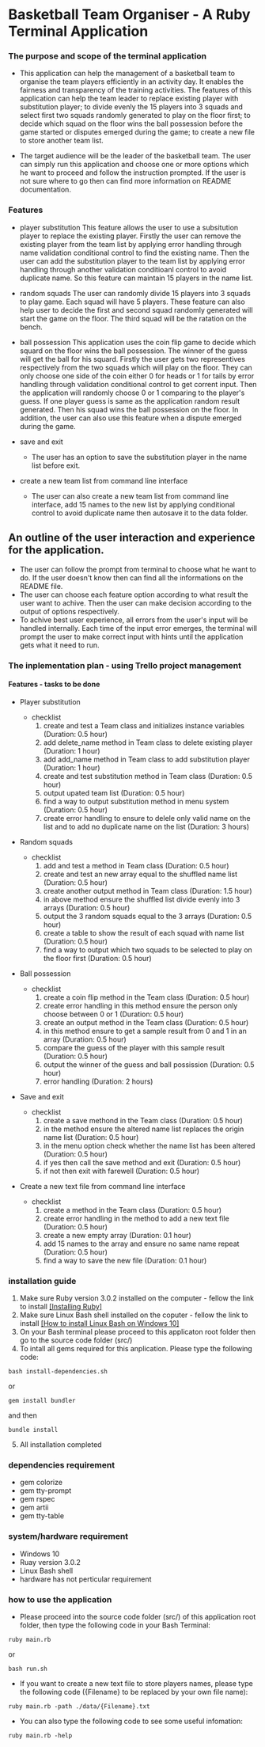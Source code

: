 # Basketball Team Organiser - A Ruby Terminal Application

### The purpose and scope of the terminal application
- This application can help the management of a basketball team to organise the team players efficiently in an activity day. It enables the fairness and transparency of the training activities. The features of this application can help the team leader to replace existing player with substitution player; to divide evenly the 15 players into 3 squads and select first two squads randomly generated to play on the floor first; to decide which squad on the floor wins the ball possession before the game started or disputes emerged during the game; to create a new file to store another team list.

- The target audience will be the leader of the basketball team. The user can simply run this application and choose one or more options which he want to proceed and follow the instruction prompted. If the user is not sure where to go then can find more information on README documentation.

### Features
- player substitution
This feature allows the user to use a subsitution player to replace the existing player. Firstly the user can remove the existing player from the team list by applying error handling through name validation conditional control to find the existing name. Then the user can add the substitution player to the team list by applying error handling through another validation conditioanl control to avoid duplicate name. So this feature can maintain 15 players in the name list.

- random squads
The user can randomly divide 15 players into 3 squads to play game. Each squad will have 5 players. These feature can also help user to decide the first and second squad randomly generated will start the game on the floor. The third squad will be the ratation on the bench.

- ball possession
This application uses the coin flip game to decide which squard on the floor wins the ball possession. The winner of the guess will get the ball for his squard. Firstly the user gets two representives respectively from the two squads which will play on the floor. They can only choose one side of the coin either 0 for heads or 1 for tails by error handling through validation conditional control to get corrent input. Then the application will randomly choose 0 or 1 comparing to the player's guess. If one player guess is same as the application random result generated. Then his squad wins the ball possession on the floor. In addition, the user can also use this feature when a dispute emerged during the game.

- save and exit
    - The user has an option to save the substitution player in the name list before exit.

- create a new team list from command line interface
    - The user can also create a new team list from command line interface, add 15 names to the new list by applying conditional control to avoid duplicate name then autosave it to the data folder.

## An outline of the user interaction and experience for the application.
- The user can follow the prompt from terminal to choose what he want to do. If the user doesn't know then can find all the informations on the README file.
- The user can choose each feature option according to what result the user want to achive. Then the user can make decision according to the output of options respectively.
- To achive best user experience, all errors from the user's input will be handled internally. Each time of the input error emerges, the terminal will prompt the user to make correct input with hints until the application gets what it need to run.


### The inplementation plan - using Trello project management
#### Features - tasks to be done
- Player substitution
    - checklist
        1. create and test a Team class and initializes instance variables (Duration: 0.5 hour)
        2. add delete_name method in Team class to delete existing player (Duration: 1 hour)
        3. add add_name method in Team class to add substitution player (Duration: 1 hour)
        4. create and test substitution method in Team class (Duration: 0.5 hour)
        5. output upated team list (Duration: 0.5 hour)
        6. find a way to output substitution method in menu system (Duration: 0.5 hour)
        7. create error handling to ensure to delele only valid name on the list and to add no duplicate name on the list (Duration: 3 hours)

- Random squads
    - checklist
        1. add and test a method in Team class (Duration: 0.5 hour)
        2. create and test an new array equal to the shuffled name list (Duration: 0.5 hour)
        3. create another output method in Team class (Duration: 1.5 hour)
        4. in above method ensure the shuffled list divide evenly into 3 arrays (Duration: 0.5 hour)
        5. output the 3 random squads equal to the 3 arrays (Duration: 0.5 hour)
        6. create a table to show the result of each squad with name list (Duration: 0.5 hour)
        7. find a way to output which two squads to be selected to play on the floor first (Duration: 0.5 hour)

- Ball possession
    - checklist
        1. create a coin flip method in the Team class (Duration: 0.5 hour)
        2. create error handling in this method ensure the person only choose between 0 or 1 (Duration: 0.5 hour)
        3. create an output method in the Team class (Duration: 0.5 hour)
        4. in this method ensure to get a sample result from 0 and 1 in an array (Duration: 0.5 hour)
        5. compare the guess of the player with this sample result (Duration: 0.5 hour)
        6. output the winner of the guess and ball possission (Duration: 0.5 hour)
        7. error handling (Duration: 2 hours)

- Save and exit
    - checklist
        1. create a save methond in the Team class (Duration: 0.5 hour)
        2. in the method ensure the altered name list replaces the origin name list (Duration: 0.5 hour)
        3. in the menu option check whether the name list has been altered (Duration: 0.5 hour)
        4. if yes then call the save method and exit (Duration: 0.5 hour)
        5. if not then exit with farewell (Duration: 0.5 hour)

- Create a new text file from command line interface
    - checklist
        1. create a method in the Team class (Duration: 0.5 hour)
        2. create error handling in the method to add a new text file (Duration: 0.5 hour)
        3. create a new empty array (Duration: 0.1 hour)
        4. add 15 names to the array and ensure no same name repeat (Duration: 0.5 hour)
        5. find a way to save the new file (Duration: 0.1 hour)


### installation guide
1. Make sure Ruby version 3.0.2 installed on the computer - fellow the link to install [[Installing Ruby]](https://www.ruby-lang.org/en/documentation/installation/)
2. Make sure Linux Bash shell installed on the coputer - fellow the link to install [[How to install Linux Bash on Windows 10]](https://itsfoss.com/install-bash-on-windows/)
3. On your Bash terminal please proceed to this applicaton root folder then go to the source code folder (src/)
4. To intall all gems required for this anplication. Please type the following code:

```
bash install-dependencies.sh
```
or
```
gem install bundler  
```
and then
```
bundle install
```
5. All installation completed

### dependencies requirement
- gem colorize
- gem tty-prompt
- gem rspec
- gem artii
- gem tty-table

### system/hardware requirement
- Windows 10
- Ruay version 3.0.2
- Linux Bash shell
- hardware has not perticular requirement

### how to use the application
- Please proceed into the source code folder (src/) of this application root folder, then type the following code in your Bash Terminal:

```
ruby main.rb
```
or
```
bash run.sh
```
- If you want to create a new text file to store players names, please type the following code ({Filename} to be replaced by your own file name):
```
ruby main.rb -path ./data/{Filename}.txt
```
- You can also type the following code to see some useful infomation:
```
ruby main.rb -help
```
